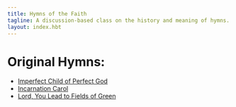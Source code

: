 ```yaml
---
title: Hymns of the Faith
tagline: A discussion-based class on the history and meaning of hymns.
layout: index.hbt
---
```

# Original Hymns:
- [Imperfect Child of Perfect God](hymns/imperfect-child.pdf)
- [Incarnation Carol](hymns/incarnation-carol.pdf)
- [Lord, You Lead to Fields of Green](hymns/lord-you-lead.pdf)
